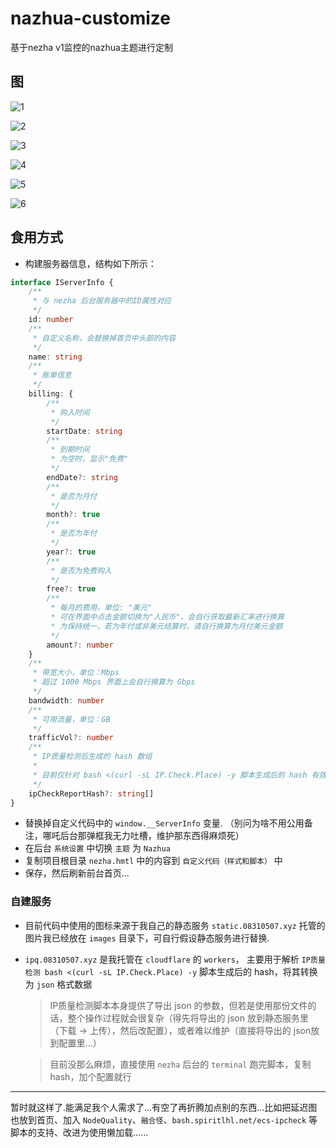 # nazhua-customize
基于nezha v1监控的nazhua主题进行定制

## 图

![1](./screenshot/1.png)

![2](./screenshot/2.png)

![3](./screenshot/3.png)

![4](./screenshot/4.png)

![5](./screenshot/5.png)

![6](./screenshot/6.png)


## 食用方式
- 构建服务器信息，结构如下所示：
```ts
interface IServerInfo {
    /**
     * 与 nezha 后台服务器中的ID属性对应
     */
    id: number
    /**
     * 自定义名称，会替换掉首页中头部的内容
     */
    name: string
    /**
     * 账单信息
     */
    billing: {
        /**
         * 购入时间
         */
        startDate: string
        /**
         * 到期时间
         * 为空时，显示"免费"
         */
        endDate?: string
        /**
         * 是否为月付
         */
        month?: true
        /**
         * 是否为年付
         */
        year?: true
        /**
         * 是否为免费购入
         */
        free?: true
        /**
         * 每月的费用，单位: "美元"
         * 可在界面中点击金额切换为"人民币"，会自行获取最新汇率进行换算
         * 为保持统一，若为年付或非美元结算时，请自行换算为月付美元金额
         */
        amount?: number
    }
    /**
     * 带宽大小，单位：Mbps
     * 超过 1000 Mbps 界面上会自行换算为 Gbps
     */
    bandwidth: number
    /**
     * 可用流量，单位：GB
     */
    trafficVol?: number
    /**
     * IP质量检测后生成的 hash 数组
     * 
     * 目前仅针对 bash <(curl -sL IP.Check.Place) -y 脚本生成后的 hash 有效
     */
    ipCheckReportHash?: string[]
}

```
- 替换掉自定义代码中的 `window.__ServerInfo` 变量. （别问为啥不用公用备注，哪吒后台那弹框我无力吐槽，维护那东西得麻烦死）
- 在后台 `系统设置` 中切换 `主题` 为 `Nazhua`
- 复制项目根目录 `nezha.hmtl` 中的内容到 `自定义代码（样式和脚本）` 中
- 保存，然后刷新前台首页...

### 自建服务
- 目前代码中使用的图标来源于我自己的静态服务 `static.08310507.xyz` 托管的图片我已经放在 `images` 目录下，可自行假设静态服务进行替换.
- `ipq.08310507.xyz` 是我托管在 `cloudflare` 的 `workers`， 主要用于解析 `IP质量检测 bash <(curl -sL IP.Check.Place) -y` 脚本生成后的 hash，将其转换为 `json` 格式数据
    > IP质量检测脚本本身提供了导出 json 的参数，但若是使用那份文件的话，整个操作过程就会很复杂（得先将导出的 json 放到静态服务里（下载 -> 上传），然后改配置），或者难以维护（直接将导出的 json放到配置里...）

    > 目前没那么麻烦，直接使用 `nezha` 后台的 `terminal` 跑完脚本，复制 hash，加个配置就行


---

暂时就这样了.能满足我个人需求了...有空了再折腾加点别的东西...比如把延迟图也放到首页、加入 `NodeQuality`、`融合怪`、`bash.spiritlhl.net/ecs-ipcheck` 等脚本的支持、改进为使用懒加载......